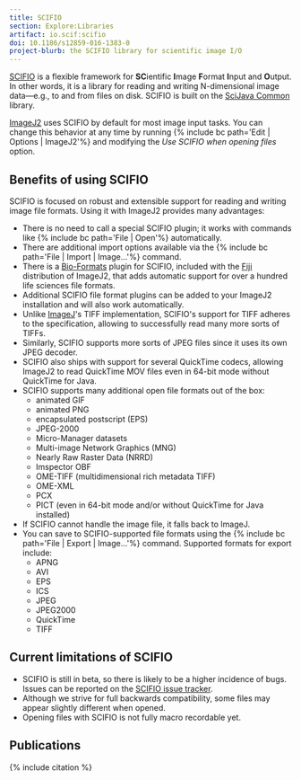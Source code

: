 ```yaml
---
title: SCIFIO
section: Explore:Libraries
artifact: io.scif:scifio
doi: 10.1186/s12859-016-1383-0
project-blurb: the SCIFIO library for scientific image I/O
---
```


[SCIFIO](https://scif.io/) is a flexible framework for **SC**ientific **I**mage **F**ormat **I**nput and **O**utput. In other words, it is a library for reading and writing N-dimensional image data—e.g., to and from files on disk. SCIFIO is built on the [SciJava Common](/libs/scijava#scijava-common) library.

[ImageJ2](/software/imagej2) uses SCIFIO by default for most image input tasks. You can change this behavior at any time by running {% include bc path='Edit | Options | ImageJ2'%} and modifying the *Use SCIFIO when opening files* option.

## Benefits of using SCIFIO

SCIFIO is focused on robust and extensible support for reading and writing image file formats. Using it with ImageJ2 provides many advantages:

-   There is no need to call a special SCIFIO plugin; it works with commands like {% include bc path='File | Open'%} automatically.
-   There are additional import options available via the {% include bc path='File | Import | Image...'%} command.
-   There is a [Bio-Formats](/formats/bio-formats) plugin for SCIFIO, included with the [Fiji](/software/fiji) distribution of ImageJ2, that adds automatic support for over a hundred life sciences file formats.
-   Additional SCIFIO file format plugins can be added to your ImageJ2 installation and will also work automatically.
-   Unlike [ImageJ](/software/imagej)'s TIFF implementation, SCIFIO's support for TIFF adheres to the specification, allowing to successfully read many more sorts of TIFFs.
-   Similarly, SCIFIO supports more sorts of JPEG files since it uses its own JPEG decoder.
-   SCIFIO also ships with support for several QuickTime codecs, allowing ImageJ2 to read QuickTime MOV files even in 64-bit mode without QuickTime for Java.
-   SCIFIO supports many additional open file formats out of the box:
    -   animated GIF
    -   animated PNG
    -   encapsulated postscript (EPS)
    -   JPEG-2000
    -   Micro-Manager datasets
    -   Multi-image Network Graphics (MNG)
    -   Nearly Raw Raster Data (NRRD)
    -   Imspector OBF
    -   OME-TIFF (multidimensional rich metadata TIFF)
    -   OME-XML
    -   PCX
    -   PICT (even in 64-bit mode and/or without QuickTime for Java installed)
-   If SCIFIO cannot handle the image file, it falls back to ImageJ.
-   You can save to SCIFIO-supported file formats using the {% include bc path='File | Export | Image...'%} command. Supported formats for export include:
    -   APNG
    -   AVI
    -   EPS
    -   ICS
    -   JPEG
    -   JPEG2000
    -   QuickTime
    -   TIFF

## Current limitations of SCIFIO

-   SCIFIO is still in beta, so there is likely to be a higher incidence of bugs. Issues can be reported on the [SCIFIO issue tracker](https://github.com/scifio/scifio/issues).
-   Although we strive for full backwards compatibility, some files may appear slightly different when opened.
-   Opening files with SCIFIO is not fully macro recordable yet.

## Publications

{% include citation %}
